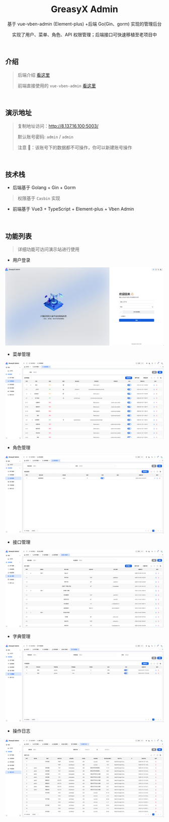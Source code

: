 <h1 align="center">GreasyX Admin</h1>

<p align="center"> 基于 vue-vben-admin (Element-plus) +后端 Go(Gin、gorm) 实现的管理后台</p>

<p align="center">实现了用户、菜单、角色、API 权限管理；后端接口可快速移植至老项目中</p>

<br>

## 介绍

> 后端介绍 [看这里](./greasyx-api/README.md)
>
> 前端直接使用的 `vue-vben-admin` [看这里](https://doc.vben.pro/)

<br>

## 演示地址

> 复制地址访问：http://8.137.16.100:5003/
>
> 默认账号密码: `admin` / `admin`
>
> 注意 📢：该账号下的数据都不可操作，你可以新建账号操作

<br>

## 技术栈

-   后端基于 Golang + Gin + Gorm

> 权限基于 `Casbin` 实现

-   前端基于 Vue3 + TypeScript + Element-plus + Vben Admin

<br>

## 功能列表

> 详细功能可访问演示站进行使用

-   用户登录

![用户登录](./images/login.png)

-   菜单管理

![菜单管理](./images/menu.png)

-   角色管理

![角色管理](./images/role.png)

-   接口管理

![接口管理](./images/api.png)

-   字典管理

![字典管理](./images/dict.png)

-   操作日志

![操作日志](./images/record.png)
